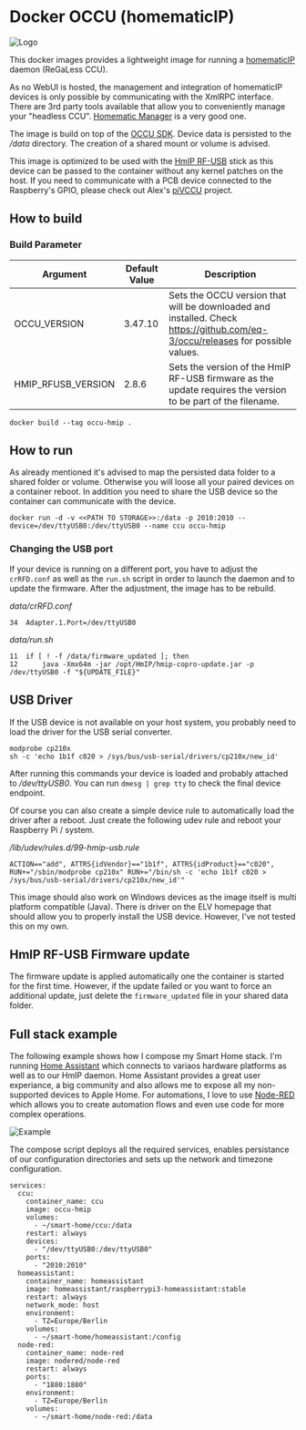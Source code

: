 # Docker OCCU (homematicIP)
![Logo](https://www.homematic-ip.com/downloads/hmip/grafik/logo.png)

This docker images provides a lightweight image for running a [homematicIP](https://www.homematic-ip.com) daemon (ReGaLess CCU).

As no WebUI is hosted, the management and integration of homematicIP devices is only possible by communicating with the XmlRPC interface. There are 3rd party tools available that allow you to  conveniently manage your "headless CCU". [Homematic Manager](https://github.com/hobbyquaker/homematic-manager) is a very good one.

The image is build on top of the [OCCU SDK](https://github.com/eq-3/occu). Device data is persisted to the _/data_ directory. The creation of a shared mount or volume is advised.

This image is optimized to be used with the [HmIP RF-USB](https://de.elv.com/elv-homematic-ip-arr-bausatz-rf-usb-stick-fuer-alternative-steuerungsplattformen-hmip-rfusb-fuer-smart-home-hausautomation-152306) stick as this device can be passed to the container without any kernel patches on the host. If you need to communicate with a PCB device connected to the Raspberry's GPIO, please check out Alex's [piVCCU](https://github.com/alexreinert/piVCCU) project. 

## How to build

### Build Parameter
| Argument | Default Value | Description
|--|--|--|
|OCCU_VERSION|3.47.10|Sets the OCCU version that will be downloaded and installed. Check https://github.com/eq-3/occu/releases for possible values. |
|HMIP_RFUSB_VERSION|2.8.6|Sets the version of the HmIP RF-USB firmware as the update requires the version to be part of the filename. |

```
docker build --tag occu-hmip .
```

## How to run
As already mentioned it's advised to map the persisted data folder to a shared folder or volume. Otherwise you will loose all your paired devices on a container reboot. In addition you need to share the USB device so the container can communicate with the device.

```
docker run -d -v <<PATH TO STORAGE>>:/data -p 2010:2010 --device=/dev/ttyUSB0:/dev/ttyUSB0 --name ccu occu-hmip
```

### Changing the USB port
If your device is running on a different port, you have to adjust the `crRFD.conf` as well as the `run.sh` script in order to launch the daemon and to update the firmware. After the adjustment, the image has to be rebuild.

_data/crRFD.conf_
```
34  Adapter.1.Port=/dev/ttyUSB0
```

_data/run.sh_
```
11  if [ ! -f /data/firmware_updated ]; then
12      java -Xmx64m -jar /opt/HmIP/hmip-copro-update.jar -p /dev/ttyUSB0 -f "${UPDATE_FILE}"
```

## USB Driver
If the USB device is not available on your host system, you probably need to load the driver for the USB serial converter. 

```
modprobe cp210x
sh -c 'echo 1b1f c020 > /sys/bus/usb-serial/drivers/cp210x/new_id' 
```

After running this commands your device is loaded and probably attached to _/dev/ttyUSB0_. You can run `dmesg | grep tty` to check the final device endpoint.

Of course you can also create a simple device rule to automatically load the driver after a reboot. Just create the following udev rule and reboot your Raspberry Pi / system.

_/lib/udev/rules.d/99-hmip-usb.rule_
```
ACTION=="add", ATTRS{idVendor}=="1b1f", ATTRS{idProduct}=="c020", RUN+="/sbin/modprobe cp210x" RUN+="/bin/sh -c 'echo 1b1f c020 > /sys/bus/usb-serial/drivers/cp210x/new_id'"
```

This image should also work on Windows devices as the image itself is multi platform compatible (Java). There is driver on the ELV homepage that should allow you to properly install the USB device. However, I've not tested this on my own.

## HmIP RF-USB Firmware update
The firmware update is applied automatically one the container is started for the first time. However, if the update failed or you want to force an additional update, just delete the `firmware_updated` file in your shared data folder.

## Full stack example
The following example shows how I compose my Smart Home stack. I'm running [Home Assistant](https://www.home-assistant.io/) which connects to variaos hardware platforms as well as to our HmIP daemon. Home Assistant provides a great user experiance, a big community and also allows me to expose all my non-supported devices to Apple Home. For automations, I love to use [Node-RED](https://nodered.org/) which allows you to create automation flows and even use code for more complex operations.

![Example](https://i.ibb.co/NsYD9vx/Unbenannt.jpg)

The compose script deploys all the required services, enables persistance of our configuration directories and sets up the network and timezone configuration. 

```version: '3'
services:
  ccu:
    container_name: ccu
    image: occu-hmip
    volumes:
      - ~/smart-home/ccu:/data
    restart: always
    devices:
      - "/dev/ttyUSB0:/dev/ttyUSB0"
    ports:
      - "2010:2010"
  homeassistant:
    container_name: homeassistant
    image: homeassistant/raspberrypi3-homeassistant:stable
    restart: always
    network_mode: host
    environment:
      - TZ=Europe/Berlin
    volumes:
      - ~/smart-home/homeassistant:/config
  node-red:
    container_name: node-red
    image: nodered/node-red
    restart: always
    ports:
      - "1880:1880"
    environment:
      - TZ=Europe/Berlin
    volumes:
      - ~/smart-home/node-red:/data
```

